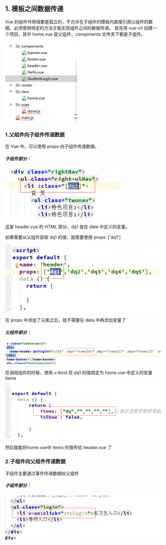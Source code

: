 ## 1. 模板之间数据传递


Vue 的组件作用域都是孤立的，不允许在子组件的模板内直接引用父组件的数据。必须使用特定的方法才能实现组件之间的数据传递。
首先用 vue-cli 创建一个项目，其中 home.vue 是父组件，components 文件夹下都是子组件。

![Alt text](https://raw.githubusercontent.com/liuxiuqian/note1/master/img/vue1.png)

### 1.父组件向子组件传递数据

在 Vue 中，可以使用 props 向子组件传递数据。

##### 子组件部分：

![Alt text](https://raw.githubusercontent.com/liuxiuqian/note1/master/img/vue2.png)

这是 header.vue 的 HTML 部分，dq1 是在 data 中定义的变量。

如果需要从父组件获取 dq1 的值，就需要使用 props: ['dq1']

![Alt text](https://raw.githubusercontent.com/liuxiuqian/note1/master/img/vue3.png)

在 props 中添加了元素之后，就不需要在 data 中再添加变量了

##### 父组件部分：

![Alt text](https://raw.githubusercontent.com/liuxiuqian/note1/master/img/vue4.png)

在调用组件的时候，使用 v-bind 将 dq1 的值绑定为 home.vue 中定义的变量 items

![Alt text](https://raw.githubusercontent.com/liuxiuqian/note1/master/img/vue5.png)

然后就能将home.vue中 items 的值传给 header.vue 了


### 2.子组件向父组件传递数据

子组件主要通过事件传递数据给父组件

##### 子组件部分：

![Alt text](https://raw.githubusercontent.com/liuxiuqian/note1/master/img/vue6.png)




